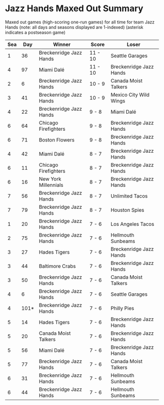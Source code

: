 # Jazz Hands Maxed Out Summary



Maxed out games (high-scoring one-run games) for all time for team Jazz Hands (note: all days and seasons displayed are 1-indexed) (asterisk indicates a postseason game)


| Sea | Day | Winner | Score | Loser | 
| ------ |------ |------ |------ |------ |
| 1 | 36 | Breckenridge Jazz Hands | 11 - 10 | Seattle Garages | 
| 4 | 97 | Miami Dalé | 11 - 10 | Breckenridge Jazz Hands | 
| 2 | 6 | Breckenridge Jazz Hands | 10 - 9 | Canada Moist Talkers | 
| 3 | 41 | Breckenridge Jazz Hands | 10 - 9 | Mexico City Wild Wings | 
| 4 | 22 | Breckenridge Jazz Hands | 9 - 8 | Miami Dalé | 
| 6 | 64 | Chicago Firefighters | 9 - 8 | Breckenridge Jazz Hands | 
| 6 | 71 | Boston Flowers | 9 - 8 | Breckenridge Jazz Hands | 
| 4 | 42 | Miami Dalé | 8 - 7 | Breckenridge Jazz Hands | 
| 6 | 11 | Chicago Firefighters | 8 - 7 | Breckenridge Jazz Hands | 
| 6 | 16 | New York Millennials | 8 - 7 | Breckenridge Jazz Hands | 
| 7 | 56 | Breckenridge Jazz Hands | 8 - 7 | Unlimited Tacos | 
| 7 | 79 | Breckenridge Jazz Hands | 8 - 7 | Houston Spies | 
| 1 | 20 | Breckenridge Jazz Hands | 7 - 6 | Los Angeles Tacos | 
| 2 | 75 | Breckenridge Jazz Hands | 7 - 6 | Hellmouth Sunbeams | 
| 3 | 27 | Hades Tigers | 7 - 6 | Breckenridge Jazz Hands | 
| 3 | 44 | Baltimore Crabs | 7 - 6 | Breckenridge Jazz Hands | 
| 3 | 50 | Breckenridge Jazz Hands | 7 - 6 | Canada Moist Talkers | 
| 4 | 6 | Breckenridge Jazz Hands | 7 - 6 | Seattle Garages | 
| 4 | 101* | Breckenridge Jazz Hands | 7 - 6 | Philly Pies | 
| 5 | 14 | Hades Tigers | 7 - 6 | Breckenridge Jazz Hands | 
| 5 | 20 | Canada Moist Talkers | 7 - 6 | Breckenridge Jazz Hands | 
| 5 | 56 | Miami Dalé | 7 - 6 | Breckenridge Jazz Hands | 
| 5 | 77 | Breckenridge Jazz Hands | 7 - 6 | Canada Moist Talkers | 
| 6 | 31 | Breckenridge Jazz Hands | 7 - 6 | Hellmouth Sunbeams | 
| 6 | 44 | Breckenridge Jazz Hands | 7 - 6 | Hellmouth Sunbeams | 


